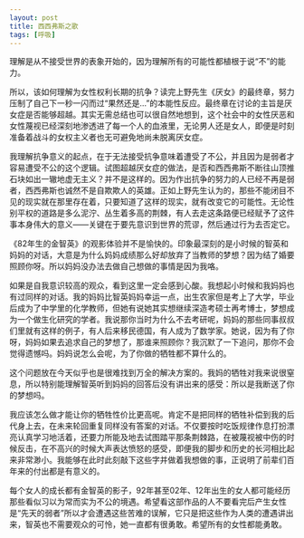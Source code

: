 ```yaml
---
layout: post
title: 西西弗斯之歌
tags: [呼吸]
---
```

理解是从不接受世界的表象开始的，因为理解所有的可能性都植根于说“不”的能力。

所以，该如何理解为女性权利长期的抗争？读完上野先生《厌女》的最终章，努力压制了自己下一秒一闪而过“果然还是…”的本能性反应。最终章在讨论的主旨是厌女症是否能够超越。其实无需总结也可以很自然地想到，这个社会中的女性厌恶和女性蔑视已经深刻地渗透进了每一个人的血液里，无论男人还是女人，即便是时刻准备着战斗的女权主义者也无可避免地尚未脱离厌女症。

我理解抗争意义的起点，在于无法接受抗争意味着遭受了不公，并且因为是弱者才容易遭受不公的这个逻辑。试图超越厌女症的做法，是否和西西弗斯不断往山顶推石块如出一辙地虚无主义？并不是这样的。因为作出抗争的努力的人已经不再是弱者，西西弗斯也诚然不是自欺欺人的英雄。正如上野先生认为的，那些不能闭目不见的现实就在那里存在着，只要知道了这样的现实，就有改变它的可能性。无论性别平权的道路是多么泥泞、丛生着多高的荆棘，有人去走这条路便已经赋予了这件事本身伟大的意义——关键在于要先意识到世界的荒谬，然后通过行为去否定它。

<!-- more -->

《82年生的金智英》的观影体验并不是愉快的。印象最深刻的是小时候的智英和妈妈的对话，大意是为什么妈妈成绩那么好却放弃了当教师的梦想？因为结了婚要照顾你呀。所以妈妈没办法去做自己想做的事情是因为我咯。

如果是自我意识较高的观众，看到这里一定会感到心酸。我想起小时候和我妈妈也有过同样的对话。我的妈妈比智英妈妈幸运一点，出生农家但是考上了大学，毕业后成为了中学里的化学教师，但她有说她其实想继续深造考硕士再考博士，梦想成为一个做生化研究的学者。我说那你当时为什么不去考研呢，妈妈的那些同事叔叔们里就有这样的例子，有人后来移民德国，有人成为了数学家。她说，因为有了你呀，妈妈如果去追求自己的梦想了，那谁来照顾你？我沉默了一下追问，那你不会觉得遗憾吗。妈妈说怎么会呢，为了你做的牺牲都不算什么的。

这个问题放在今天似乎也是很难找到万全的解决方案的。我妈的牺牲对我来说很窒息，所以特别能理解智英听到妈妈的回答后没有讲出来的感受：所以是我断送了你的梦想吗。

我应该怎么做才能让你的牺牲性价比更高呢。肯定不是把同样的牺牲补偿到我的后代身上去，在未来轮回重复同样没有答案的对话。不仅要按时吃饭规律作息打扮漂亮认真学习地活着，还要力所能及地去试图踏平那条荆棘路，在被蔑视被中伤的时候反击，在不高兴的时候大声表达愤怒的感受，即便我的脚步和历史的长河相比起来非常渺小。我能够在此时此刻敲下这些字并做着我想做的事，正说明了前辈们百年来的付出都是有意义的。

每个女人的成长都有金智英的影子，92年甚至02年、12年出生的女人都可能经历那些看似习以为常而实为不公的境遇。希望看这部作品的人不要看完后产生女性是“先天的弱者”所以才会遭遇这些苦难的误解，它只是把这些作为人类的遭遇讲出来，智英也不需要观众的可怜，她一直都有很勇敢。希望所有的女性都能勇敢。